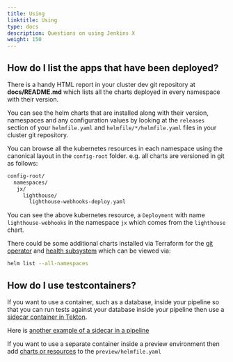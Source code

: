 ```yaml
---
title: Using
linktitle: Using
type: docs
description: Questions on using Jenkins X
weight: 150
---
```


## How do I list the apps that have been deployed?

There is a handy HTML report in your cluster dev git repository at **docs/README.md** which lists all the charts deployed in every namespace with their version.

You can see the helm charts that are installed along with their version, namespaces and any configuration values by looking at the `releases` section of your `helmfile.yaml` and `helmfile/*/helmfile.yaml` files in your cluster git repository.

You can browse all the kubernetes resources in each namespace using the canonical layout in the `config-root` folder. e.g. all charts are versioned in git as follows:

```bash 
config-root/
  namespaces/
   jx/
     lighthouse/
       lighthouse-webhooks-deploy.yaml    
```

You can see the above kubernetes resource, a `Deployment` with name `lighthouse-webhooks` in the namespace `jx` which comes from the `lighthouse` chart.

There could be some additional charts installed via Terraform for the [git operator](/v3/guides/operator/) and [health subsystem](/v3/guides/health/) which can be viewed via:

```bash 
helm list --all-namespaces
```                                                                                


## How do I use testcontainers?

If you want to use a container, such as a database, inside your pipeline so that you can run tests against your database inside your pipeline then use a [sidecar container in Tekton](https://tekton.dev/vault/pipelines-v0.16.3/tasks/#specifying-sidecars).

Here is [another example of a sidecar in a pipeline](https://tekton.dev/vault/pipelines-v0.16.3/tasks/#using-a-sidecar-in-a-task)

If you want to use a separate container inside a preview environment then add [charts or resources](/v3/develop/apps/#adding-charts) to the `preview/helmfile.yaml`



